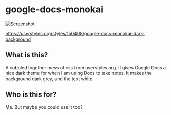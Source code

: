 # google-docs-monokai

![Screenshot](https://i.imgur.com/HGHnIOO.png)

https://userstyles.org/styles/150408/google-docs-monokai-dark-background

## What is this?

A cobbled together mess of css from userstyles.org. It gives Google Docs a nice dark theme for when I am using Docs to take notes. It makes the background dark grey, and the text white.

## Who is this for?

Me. But maybe you could use it too?
